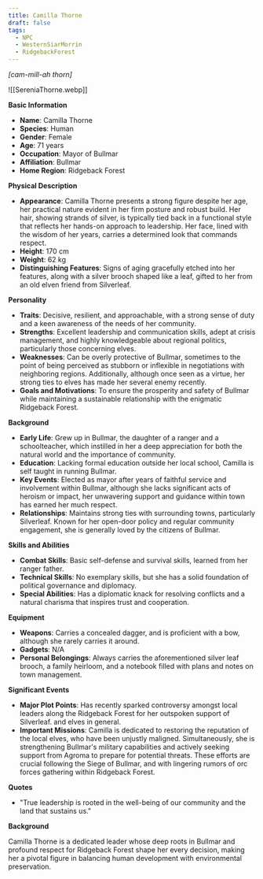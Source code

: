 ```yaml
---
title: Camilla Thorne
draft: false
tags:
  - NPC
  - WesternSiarMorrin
  - RidgebackForest
---
```

*[cam-mill-ah thorn]*

![[SereniaThorne.webp]]

**Basic Information**

- **Name**: Camilla Thorne
- **Species**: Human
- **Gender**: Female
- **Age**: 71 years
- **Occupation**: Mayor of Bullmar
- **Affiliation**: Bullmar
- **Home Region**: Ridgeback Forest

**Physical Description**

- **Appearance**: Camilla Thorne presents a strong figure despite her age, her practical nature evident in her firm posture and robust build. Her hair, showing strands of silver, is typically tied back in a functional style that reflects her hands-on approach to leadership. Her face, lined with the wisdom of her years, carries a determined look that commands respect.
- **Height**: 170 cm
- **Weight**: 62 kg
- **Distinguishing Features**: Signs of aging gracefully etched into her features, along with a silver brooch shaped like a leaf, gifted to her from an old elven friend from Silverleaf. 

**Personality**

- **Traits**: Decisive, resilient, and approachable, with a strong sense of duty and a keen awareness of the needs of her community.
- **Strengths**: Excellent leadership and communication skills, adept at crisis management, and highly knowledgeable about regional politics, particularly those concerning elves.
- **Weaknesses**: Can be overly protective of Bullmar, sometimes to the point of being perceived as stubborn or inflexible in negotiations with neighboring regions. Additionally, although once seen as a virtue, her strong ties to elves has made her several enemy recently. 
- **Goals and Motivations**: To ensure the prosperity and safety of Bullmar while maintaining a sustainable relationship with the enigmatic Ridgeback Forest.

**Background**

- **Early Life**: Grew up in Bullmar, the daughter of a ranger and a schoolteacher, which instilled in her a deep appreciation for both the natural world and the importance of community.
- **Education**: Lacking formal education outside her local school, Camilla is self taught in running Bullmar.
- **Key Events**: Elected as mayor after years of faithful service and involvement within Bullmar, although she lacks significant acts of heroism or impact, her unwavering support and guidance within town has earned her much respect. 
- **Relationships**: Maintains strong ties with surrounding towns, particularly Silverleaf. Known for her open-door policy and regular community engagement, she is generally loved by the citizens of Bullmar. 

**Skills and Abilities**

- **Combat Skills**: Basic self-defense and survival skills, learned from her ranger father.
- **Technical Skills**: No exemplary skills, but she has a solid foundation of political governance and diplomacy. 
- **Special Abilities**: Has a diplomatic knack for resolving conflicts and a natural charisma that inspires trust and cooperation.

**Equipment**

- **Weapons**: Carries a concealed dagger, and is proficient with a bow, although she rarely carries it around.
- **Gadgets**: N/A
- **Personal Belongings**: Always carries the aforementioned silver leaf brooch, a family heirloom, and a notebook filled with plans and notes on town management.

**Significant Events**

- **Major Plot Points**: Has recently sparked controversy amongst local leaders along the Ridgeback Forest for her outspoken support of Silverleaf. and elves in general.
- **Important Missions**: Camilla is dedicated to restoring the reputation of the local elves, who have been unjustly maligned. Simultaneously, she is strengthening Bullmar's military capabilities and actively seeking support from Agroma to prepare for potential threats. These efforts are crucial following the Siege of Bullmar, and with lingering rumors of orc forces gathering within Ridgeback Forest.

**Quotes**

- "True leadership is rooted in the well-being of our community and the land that sustains us."

**Background**

Camilla Thorne is a dedicated leader whose deep roots in Bullmar and profound respect for Ridgeback Forest shape her every decision, making her a pivotal figure in balancing human development with environmental preservation.